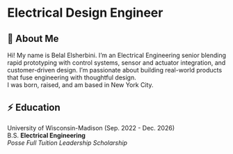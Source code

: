 # Electrical Design Engineer

## 👋 About Me  
Hi! My name is Belal Elsherbini. I’m an Electrical Engineering senior blending rapid prototyping with control systems, sensor and actuator integration, and customer-driven design. I’m passionate about building real-world products that fuse engineering with thoughtful design. <br>I was born, raised, and am based in New York City.

## ⚡️ **Education**
University of Wisconsin-Madison (Sep. 2022 - Dec. 2026)  
B.S. **Electrical Engineering**  
*Posse Full Tuition Leadership Scholarship*


